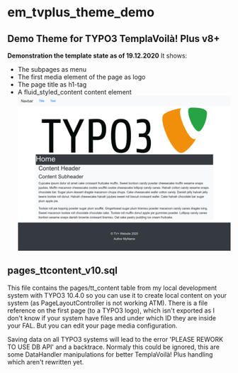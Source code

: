 # em_tvplus_theme_demo
## Demo Theme for TYPO3 TemplaVoilà! Plus v8+

**Demonstration the template state as of 19.12.2020**
It shows:
* The subpages as menu
* The first media element of the page as logo
* The page title as h1-tag
* A fluid_styled_content content element
![The template after processing with a (fluid_styled) content element](https://raw.githubusercontent.com/extrameile/em_tvplus_theme_demo/master/Documentation/Screenshot_20200411_processed.png)

## pages_ttcontent_v10.sql

This file contains the pages/tt_content table from my local development system with TYPO3 10.4.0 so you can use it to create local content on your system (as PageLayoutController is not working ATM).
There is a file reference on the first page (to a TYPO3 logo), which isn't exported as I don't know if your system have files and under which ID they are inside your FAL. But you can edit your page media configuration.

Saving data on all TYPO3 systems will lead to the error 'PLEASE REWORK TO USE DB API' and a backtrace. Normaly this could be ignored, this are some DataHandler manipulations for better TemplaVoilà! Plus handling which aren't rewritten yet.
